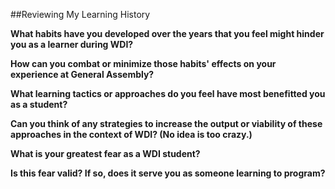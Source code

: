 ##Reviewing My Learning History


**What habits have you developed over the years that you feel might hinder you as a learner during WDI?**

**How can you combat or minimize those habits' effects on your experience at General Assembly?**

**What learning tactics or approaches do you feel have most benefitted you as a student?**

**Can you think of any strategies to increase the output or viability of these approaches in the context of WDI? (No idea is too crazy.)**

**What is your greatest fear as a WDI student?**

**Is this fear valid? If so, does it serve you as someone learning to program?**